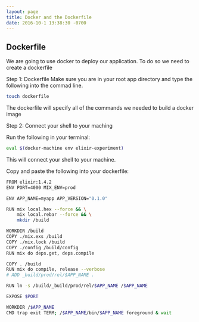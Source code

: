 ```yaml
---
layout: page
title: Docker and the Dockerfile
date: 2016-10-1 13:38:30 -0700
---
```


## Dockerfile

We are going to use docker to deploy our application. To do so we need to create a dockerfile

Step 1: Dockerfile
Make sure you are in your root app directory and type the following into the commad line.

```bash
touch dockerfile
```

The dockerfile will specify all of the commands we needed to build a docker image

Step 2: Connect your shell to your maching

Run the following in your terminal:

```bash
eval $(docker-machine env elixir-experiment)
```

This will connect your shell to your machine.

Copy and paste the following into your dockerfile:

```bash
FROM elixir:1.4.2
ENV PORT=4000 MIX_ENV=prod

ENV APP_NAME=myapp APP_VERSION="0.1.0"

RUN mix local.hex --force && \
    mix local.rebar --force && \
    mkdir /build

WORKDIR /build
COPY ./mix.exs /build
COPY ./mix.lock /build
COPY ./config /build/config
RUN mix do deps.get, deps.compile

COPY . /build
RUN mix do compile, release --verbose
# ADD _build/prod/rel/$APP_NAME .

RUN ln -s /build/_build/prod/rel/$APP_NAME /$APP_NAME

EXPOSE $PORT

WORKDIR /$APP_NAME
CMD trap exit TERM; /$APP_NAME/bin/$APP_NAME foreground & wait
```
